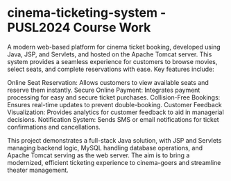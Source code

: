 # cinema-ticketing-system - PUSL2024 Course Work

A modern web-based platform for cinema ticket booking, developed using Java, JSP, and Servlets, and hosted on the Apache Tomcat server. This system provides a seamless experience for customers to browse movies, select seats, and complete reservations with ease. Key features include:

Online Seat Reservation: Allows customers to view available seats and reserve them instantly.
Secure Online Payment: Integrates payment processing for easy and secure ticket purchases.
Collision-Free Bookings: Ensures real-time updates to prevent double-booking.
Customer Feedback Visualization: Provides analytics for customer feedback to aid in managerial decisions.
Notification System: Sends SMS or email notifications for ticket confirmations and cancellations.

This project demonstrates a full-stack Java solution, with JSP and Servlets managing backend logic, MySQL handling database operations, and Apache Tomcat serving as the web server. The aim is to bring a modernized, efficient ticketing experience to cinema-goers and streamline theater management.


